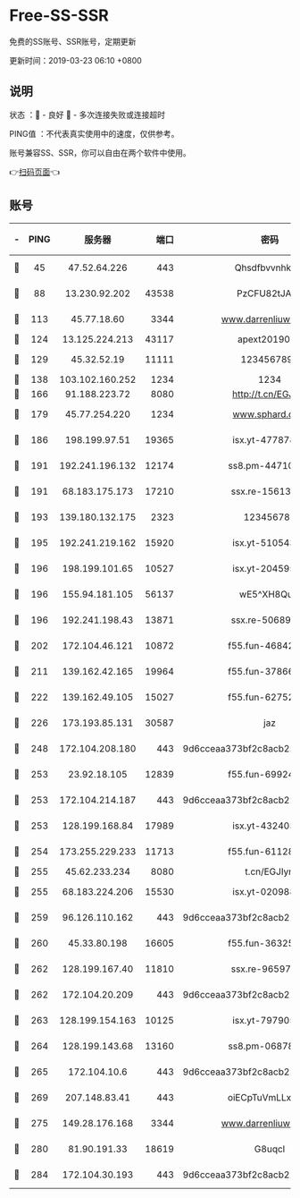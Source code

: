 # Free-SS-SSR

免费的SS账号、SSR账号，定期更新

更新时间：2019-03-23 06:10 +0800

## 说明

状态     ：🙂 - 良好 🙁 - 多次连接失败或连接超时

PING值   ：不代表真实使用中的速度，仅供参考。

账号兼容SS、SSR，你可以自由在两个软件中使用。

👉[扫码页面](https://liesauer.github.io/Free-SS-SSR/)👈

## 账号

|-|PING|服务器|端口|密码|加密方式|区域|
|:----:|:----:|:-----:|-----:|:----:|:----:|:----:|
|🙂|45|47.52.64.226|443|Qhsdfbvvnhkm1|aes-256-cfb|HK|
|🙂|88|13.230.92.202|43538|PzCFU82tJAdZ|aes-256-cfb|JP|
|🙂|113|45.77.18.60|3344|www.darrenliuwei.com|aes-256-cfb|JP|
|🙂|124|13.125.224.213|43117|apext2019005|chacha20|KR|
|🙂|129|45.32.52.19|11111|1234567890|aes-256-cfb|JP|
|🙂|138|103.102.160.252|1234|1234|rc4-md5|JP|
|🙂|166|91.188.223.72|8080|http://t.cn/EGJIyrl|rc4-md5|RU|
|🙂|179|45.77.254.220|1234|www.sphard.com|aes-256-cfb|SG|
|🙂|186|198.199.97.51|19365|isx.yt-47787825|aes-256-cfb|US|
|🙂|191|192.241.196.132|12174|ss8.pm-44710884|aes-256-cfb|US|
|🙂|191|68.183.175.173|17210|ssx.re-15613310|aes-256-cfb|US|
|🙂|193|139.180.132.175|2323|123456789|aes-256-cfb|SG|
|🙂|195|192.241.219.162|15920|isx.yt-51054391|aes-256-cfb|US|
|🙂|196|198.199.101.65|10527|isx.yt-20459536|aes-256-cfb|US|
|🙂|196|155.94.181.105|56137|wE5^XH8Quw|aes-256-cfb|US|
|🙂|196|192.241.198.43|13871|ssx.re-50689980|aes-256-cfb|US|
|🙂|202|172.104.46.121|10872|f55.fun-46842555|aes-256-cfb|SG|
|🙂|211|139.162.42.165|19964|f55.fun-37866369|aes-256-cfb|SG|
|🙂|222|139.162.49.105|15027|f55.fun-62752281|aes-256-cfb|SG|
|🙂|226|173.193.85.131|30587|jaz|aes-256-cfb|US|
|🙂|248|172.104.208.180|443|9d6cceaa373bf2c8acb22e60b6a58be6|aes-256-cfb|US|
|🙂|253|23.92.18.105|12839|f55.fun-69924830|aes-256-cfb|US|
|🙂|253|172.104.214.187|443|9d6cceaa373bf2c8acb22e60b6a58be6|aes-256-cfb|US|
|🙂|253|128.199.168.84|17989|isx.yt-43240335|aes-256-cfb|SG|
|🙂|254|173.255.229.233|11713|f55.fun-61128834|aes-256-cfb|US|
|🙂|255|45.62.233.234|8080|t.cn/EGJIyrl|rc4-md5|CA|
|🙂|255|68.183.224.206|15530|isx.yt-02098895|aes-256-cfb|SG|
|🙂|259|96.126.110.162|443|9d6cceaa373bf2c8acb22e60b6a58be6|aes-256-cfb|US|
|🙂|260|45.33.80.198|16605|f55.fun-36325930|aes-256-cfb|US|
|🙂|262|128.199.167.40|11810|ssx.re-96597838|aes-256-cfb|SG|
|🙂|262|172.104.20.209|443|9d6cceaa373bf2c8acb22e60b6a58be6|aes-256-cfb|US|
|🙂|263|128.199.154.163|10125|isx.yt-79790545|aes-256-cfb|SG|
|🙂|264|128.199.143.68|13160|ss8.pm-06878602|aes-256-cfb|SG|
|🙂|265|172.104.10.6|443|9d6cceaa373bf2c8acb22e60b6a58be6|aes-256-cfb|US|
|🙂|269|207.148.83.41|443|oiECpTuVmLLxk4Ts|aes-256-cfb|AU|
|🙂|275|149.28.176.168|3344|www.darrenliuwei.com|aes-256-cfb|AU|
|🙂|280|81.90.191.33|18619|G8uqcl|aes-256-cfb|US|
|🙂|284|172.104.30.193|443|9d6cceaa373bf2c8acb22e60b6a58be6|aes-256-cfb|US|
